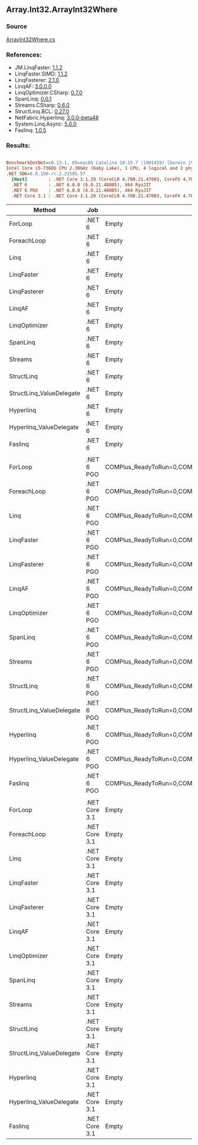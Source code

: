 ﻿## Array.Int32.ArrayInt32Where

### Source
[ArrayInt32Where.cs](../LinqBenchmarks/Array/Int32/ArrayInt32Where.cs)

### References:
- JM.LinqFaster: [1.1.2](https://www.nuget.org/packages/JM.LinqFaster/1.1.2)
- LinqFaster.SIMD: [1.1.2](https://www.nuget.org/packages/LinqFaster.SIMD/1.0.3)
- LinqFasterer: [2.1.0](https://www.nuget.org/packages/LinqFasterer/2.1.0)
- LinqAF: [3.0.0.0](https://www.nuget.org/packages/LinqAF/3.0.0.0)
- LinqOptimizer.CSharp: [0.7.0](https://www.nuget.org/packages/LinqOptimizer.CSharp/0.7.0)
- SpanLinq: [0.0.1](https://www.nuget.org/packages/SpanLinq/0.0.1)
- Streams.CSharp: [0.6.0](https://www.nuget.org/packages/Streams.CSharp/0.6.0)
- StructLinq.BCL: [0.27.0](https://www.nuget.org/packages/StructLinq/0.27.0)
- NetFabric.Hyperlinq: [3.0.0-beta48](https://www.nuget.org/packages/NetFabric.Hyperlinq/3.0.0-beta48)
- System.Linq.Async: [5.0.0](https://www.nuget.org/packages/System.Linq.Async/5.0.0)
- Faslinq: [1.0.5](https://www.nuget.org/packages/Faslinq/1.0.5)

### Results:
``` ini

BenchmarkDotNet=v0.13.1, OS=macOS Catalina 10.15.7 (19H1419) [Darwin 19.6.0]
Intel Core i5-7360U CPU 2.30GHz (Kaby Lake), 1 CPU, 4 logical and 2 physical cores
.NET SDK=6.0.100-rc.2.21505.57
  [Host]        : .NET Core 3.1.20 (CoreCLR 4.700.21.47003, CoreFX 4.700.21.47101), X64 RyuJIT
  .NET 6        : .NET 6.0.0 (6.0.21.48005), X64 RyuJIT
  .NET 6 PGO    : .NET 6.0.0 (6.0.21.48005), X64 RyuJIT
  .NET Core 3.1 : .NET Core 3.1.20 (CoreCLR 4.700.21.47003, CoreFX 4.700.21.47101), X64 RyuJIT


```
|                   Method |           Job |                                                   EnvironmentVariables |       Runtime | Count |        Mean |     Error |    StdDev |         Ratio | RatioSD |  Gen 0 | Allocated |
|------------------------- |-------------- |----------------------------------------------------------------------- |-------------- |------ |------------:|----------:|----------:|--------------:|--------:|-------:|----------:|
|                  ForLoop |        .NET 6 |                                                                  Empty |      .NET 6.0 |   100 |    72.58 ns |  0.712 ns |  0.666 ns |      baseline |         |      - |         - |
|              ForeachLoop |        .NET 6 |                                                                  Empty |      .NET 6.0 |   100 |    72.03 ns |  0.614 ns |  0.575 ns |  1.01x faster |   0.01x |      - |         - |
|                     Linq |        .NET 6 |                                                                  Empty |      .NET 6.0 |   100 |   546.23 ns |  1.905 ns |  1.689 ns |  7.53x slower |   0.07x | 0.0229 |      48 B |
|               LinqFaster |        .NET 6 |                                                                  Empty |      .NET 6.0 |   100 |   349.36 ns |  6.146 ns |  5.749 ns |  4.81x slower |   0.09x | 0.3171 |     664 B |
|             LinqFasterer |        .NET 6 |                                                                  Empty |      .NET 6.0 |   100 |   833.45 ns |  4.291 ns |  3.583 ns | 11.49x slower |   0.10x | 0.2136 |     448 B |
|                   LinqAF |        .NET 6 |                                                                  Empty |      .NET 6.0 |   100 |   393.14 ns |  2.575 ns |  2.283 ns |  5.42x slower |   0.05x |      - |         - |
|            LinqOptimizer |        .NET 6 |                                                                  Empty |      .NET 6.0 |   100 | 1,761.84 ns | 13.429 ns | 11.904 ns | 24.30x slower |   0.23x | 4.1485 |   8,682 B |
|                 SpanLinq |        .NET 6 |                                                                  Empty |      .NET 6.0 |   100 |   306.79 ns |  2.752 ns |  2.574 ns |  4.23x slower |   0.05x |      - |         - |
|                  Streams |        .NET 6 |                                                                  Empty |      .NET 6.0 |   100 | 1,645.60 ns |  6.344 ns |  5.624 ns | 22.69x slower |   0.23x | 0.2785 |     584 B |
|               StructLinq |        .NET 6 |                                                                  Empty |      .NET 6.0 |   100 |   359.68 ns |  7.112 ns |  6.985 ns |  4.96x slower |   0.12x | 0.0153 |      32 B |
| StructLinq_ValueDelegate |        .NET 6 |                                                                  Empty |      .NET 6.0 |   100 |   179.17 ns |  0.875 ns |  0.818 ns |  2.47x slower |   0.02x |      - |         - |
|                Hyperlinq |        .NET 6 |                                                                  Empty |      .NET 6.0 |   100 |   287.55 ns |  5.529 ns |  6.146 ns |  3.96x slower |   0.09x |      - |         - |
|  Hyperlinq_ValueDelegate |        .NET 6 |                                                                  Empty |      .NET 6.0 |   100 |   223.27 ns |  0.548 ns |  0.486 ns |  3.08x slower |   0.03x |      - |         - |
|                  Faslinq |        .NET 6 |                                                                  Empty |      .NET 6.0 |   100 |   507.93 ns |  3.841 ns |  3.405 ns |  7.00x slower |   0.09x | 0.2022 |     424 B |
|                          |               |                                                                        |               |       |             |           |           |               |         |        |           |
|                  ForLoop |    .NET 6 PGO | COMPlus_ReadyToRun=0,COMPlus_TC_QuickJitForLoops=1,COMPlus_TieredPGO=1 |      .NET 6.0 |   100 |    73.07 ns |  0.733 ns |  0.650 ns |      baseline |         |      - |         - |
|              ForeachLoop |    .NET 6 PGO | COMPlus_ReadyToRun=0,COMPlus_TC_QuickJitForLoops=1,COMPlus_TieredPGO=1 |      .NET 6.0 |   100 |    72.31 ns |  0.508 ns |  0.451 ns |  1.01x faster |   0.01x |      - |         - |
|                     Linq |    .NET 6 PGO | COMPlus_ReadyToRun=0,COMPlus_TC_QuickJitForLoops=1,COMPlus_TieredPGO=1 |      .NET 6.0 |   100 |   351.50 ns |  1.731 ns |  1.619 ns |  4.81x slower |   0.05x | 0.0229 |      48 B |
|               LinqFaster |    .NET 6 PGO | COMPlus_ReadyToRun=0,COMPlus_TC_QuickJitForLoops=1,COMPlus_TieredPGO=1 |      .NET 6.0 |   100 |   331.20 ns |  2.707 ns |  2.400 ns |  4.53x slower |   0.05x | 0.3171 |     664 B |
|             LinqFasterer |    .NET 6 PGO | COMPlus_ReadyToRun=0,COMPlus_TC_QuickJitForLoops=1,COMPlus_TieredPGO=1 |      .NET 6.0 |   100 |   499.68 ns |  5.006 ns |  4.683 ns |  6.84x slower |   0.09x | 0.2136 |     448 B |
|                   LinqAF |    .NET 6 PGO | COMPlus_ReadyToRun=0,COMPlus_TC_QuickJitForLoops=1,COMPlus_TieredPGO=1 |      .NET 6.0 |   100 |   510.42 ns |  5.738 ns |  4.792 ns |  6.98x slower |   0.07x |      - |         - |
|            LinqOptimizer |    .NET 6 PGO | COMPlus_ReadyToRun=0,COMPlus_TC_QuickJitForLoops=1,COMPlus_TieredPGO=1 |      .NET 6.0 |   100 | 1,585.09 ns | 13.812 ns | 12.920 ns | 21.70x slower |   0.30x | 4.1485 |   8,682 B |
|                 SpanLinq |    .NET 6 PGO | COMPlus_ReadyToRun=0,COMPlus_TC_QuickJitForLoops=1,COMPlus_TieredPGO=1 |      .NET 6.0 |   100 |   282.38 ns |  1.412 ns |  1.179 ns |  3.86x slower |   0.05x |      - |         - |
|                  Streams |    .NET 6 PGO | COMPlus_ReadyToRun=0,COMPlus_TC_QuickJitForLoops=1,COMPlus_TieredPGO=1 |      .NET 6.0 |   100 | 1,233.06 ns |  7.276 ns |  6.806 ns | 16.88x slower |   0.20x | 0.2785 |     584 B |
|               StructLinq |    .NET 6 PGO | COMPlus_ReadyToRun=0,COMPlus_TC_QuickJitForLoops=1,COMPlus_TieredPGO=1 |      .NET 6.0 |   100 |   321.82 ns |  6.468 ns |  6.643 ns |  4.42x slower |   0.09x | 0.0153 |      32 B |
| StructLinq_ValueDelegate |    .NET 6 PGO | COMPlus_ReadyToRun=0,COMPlus_TC_QuickJitForLoops=1,COMPlus_TieredPGO=1 |      .NET 6.0 |   100 |   216.98 ns |  0.538 ns |  0.477 ns |  2.97x slower |   0.02x |      - |         - |
|                Hyperlinq |    .NET 6 PGO | COMPlus_ReadyToRun=0,COMPlus_TC_QuickJitForLoops=1,COMPlus_TieredPGO=1 |      .NET 6.0 |   100 |   320.31 ns |  6.391 ns |  6.563 ns |  4.38x slower |   0.08x |      - |         - |
|  Hyperlinq_ValueDelegate |    .NET 6 PGO | COMPlus_ReadyToRun=0,COMPlus_TC_QuickJitForLoops=1,COMPlus_TieredPGO=1 |      .NET 6.0 |   100 |   222.07 ns |  0.714 ns |  0.633 ns |  3.04x slower |   0.03x |      - |         - |
|                  Faslinq |    .NET 6 PGO | COMPlus_ReadyToRun=0,COMPlus_TC_QuickJitForLoops=1,COMPlus_TieredPGO=1 |      .NET 6.0 |   100 |   412.65 ns |  1.683 ns |  1.492 ns |  5.65x slower |   0.05x | 0.2027 |     424 B |
|                          |               |                                                                        |               |       |             |           |           |               |         |        |           |
|                  ForLoop | .NET Core 3.1 |                                                                  Empty | .NET Core 3.1 |   100 |    72.04 ns |  0.362 ns |  0.339 ns |      baseline |         |      - |         - |
|              ForeachLoop | .NET Core 3.1 |                                                                  Empty | .NET Core 3.1 |   100 |    72.17 ns |  0.189 ns |  0.158 ns |  1.00x slower |   0.00x |      - |         - |
|                     Linq | .NET Core 3.1 |                                                                  Empty | .NET Core 3.1 |   100 |   540.74 ns |  1.664 ns |  1.389 ns |  7.51x slower |   0.04x | 0.0229 |      48 B |
|               LinqFaster | .NET Core 3.1 |                                                                  Empty | .NET Core 3.1 |   100 |   309.67 ns |  2.501 ns |  2.339 ns |  4.30x slower |   0.03x | 0.3171 |     664 B |
|             LinqFasterer | .NET Core 3.1 |                                                                  Empty | .NET Core 3.1 |   100 |   792.66 ns |  5.035 ns |  4.709 ns | 11.00x slower |   0.07x | 0.2136 |     448 B |
|                   LinqAF | .NET Core 3.1 |                                                                  Empty | .NET Core 3.1 |   100 |   406.80 ns |  1.788 ns |  1.585 ns |  5.65x slower |   0.03x |      - |         - |
|            LinqOptimizer | .NET Core 3.1 |                                                                  Empty | .NET Core 3.1 |   100 | 1,798.18 ns | 16.125 ns | 15.083 ns | 24.96x slower |   0.21x | 4.1599 |   8,712 B |
|                 SpanLinq | .NET Core 3.1 |                                                                  Empty | .NET Core 3.1 |   100 |   389.23 ns |  1.920 ns |  1.702 ns |  5.40x slower |   0.04x |      - |         - |
|                  Streams | .NET Core 3.1 |                                                                  Empty | .NET Core 3.1 |   100 | 1,831.43 ns |  5.710 ns |  5.062 ns | 25.43x slower |   0.15x | 0.2785 |     584 B |
|               StructLinq | .NET Core 3.1 |                                                                  Empty | .NET Core 3.1 |   100 |   404.50 ns |  2.172 ns |  1.926 ns |  5.62x slower |   0.05x | 0.0153 |      32 B |
| StructLinq_ValueDelegate | .NET Core 3.1 |                                                                  Empty | .NET Core 3.1 |   100 |   188.59 ns |  0.855 ns |  0.758 ns |  2.62x slower |   0.02x |      - |         - |
|                Hyperlinq | .NET Core 3.1 |                                                                  Empty | .NET Core 3.1 |   100 |   419.18 ns |  6.556 ns |  6.133 ns |  5.82x slower |   0.09x |      - |         - |
|  Hyperlinq_ValueDelegate | .NET Core 3.1 |                                                                  Empty | .NET Core 3.1 |   100 |   232.35 ns |  0.488 ns |  0.432 ns |  3.23x slower |   0.02x |      - |         - |
|                  Faslinq | .NET Core 3.1 |                                                                  Empty | .NET Core 3.1 |   100 |   401.29 ns |  4.091 ns |  3.827 ns |  5.57x slower |   0.05x | 0.2027 |     424 B |
